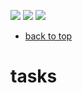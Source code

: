 [![](https://img.shields.io/badge/organization-nikosLab-blue.svg)](https://github.com/iotmodular) 
[![](https://img.shields.io/badge/remote-lab--4040-green.svg)](https://github.com/nikosLab/lab_4040) 
[![](https://img.shields.io/badge/local-F:\prj\nikosLab\lab__4040-orange.svg)]() 


* [back to top](README.md)

# tasks



